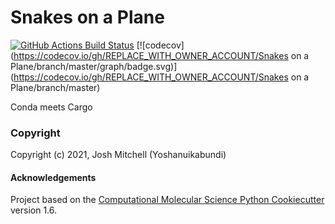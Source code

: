 Snakes on a Plane
==============================
[//]: # (Badges)
[![GitHub Actions Build Status](https://github.com/REPLACE_WITH_OWNER_ACCOUNT/snakes_on_a_plane/workflows/CI/badge.svg)](https://github.com/REPLACE_WITH_OWNER_ACCOUNT/snakes_on_a_plane/actions?query=workflow%3ACI)
[![codecov](https://codecov.io/gh/REPLACE_WITH_OWNER_ACCOUNT/Snakes on a Plane/branch/master/graph/badge.svg)](https://codecov.io/gh/REPLACE_WITH_OWNER_ACCOUNT/Snakes on a Plane/branch/master)


Conda meets Cargo

### Copyright

Copyright (c) 2021, Josh Mitchell (Yoshanuikabundi)


#### Acknowledgements
 
Project based on the 
[Computational Molecular Science Python Cookiecutter](https://github.com/molssi/cookiecutter-cms) version 1.6.

